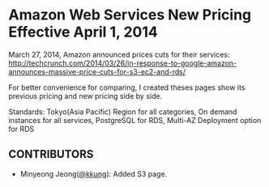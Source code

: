 Amazon Web Services New Pricing Effective April 1, 2014
========================================================

March 27, 2014, Amazon announced prices cuts for their services:
http://techcrunch.com/2014/03/26/in-response-to-google-amazon-announces-massive-price-cuts-for-s3-ec2-and-rds/

For better convenience for comparing, I created theses pages show its
previous pricing and new pricing side by side.

Standards: Tokyo(Asia Pacific) Region for all categories, On demand instances
for all services, PostgreSQL for RDS, Multi-AZ Deployment option for RDS

CONTRIBUTORS
-------------

- Minyeong Jeong([@kkung](https://github.com/kkung)): Added S3 page.
